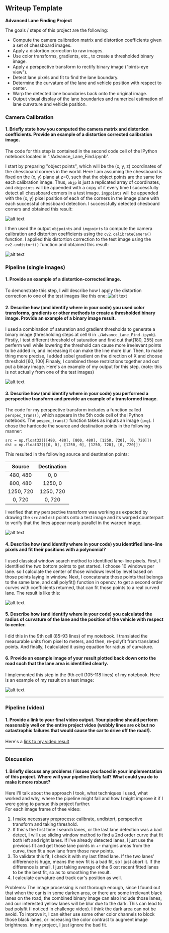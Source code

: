 ## Writeup Template

**Advanced Lane Finding Project**

The goals / steps of this project are the following:

* Compute the camera calibration matrix and distortion coefficients given a set of chessboard images.
* Apply a distortion correction to raw images.
* Use color transforms, gradients, etc., to create a thresholded binary image.
* Apply a perspective transform to rectify binary image ("birds-eye view").
* Detect lane pixels and fit to find the lane boundary.
* Determine the curvature of the lane and vehicle position with respect to center.
* Warp the detected lane boundaries back onto the original image.
* Output visual display of the lane boundaries and numerical estimation of lane curvature and vehicle position.

[//]: # (Image References)

[image1]: ./ref_img/calibrate.png "Calibrate"
[image2]: ./ref_img/undistort.png "Road Transformed"
[image3]: ./ref_img/combined_binary.png "Binary Example"
[image4]: ./ref_img/transform.png "Warp Example"
[image5]: ./ref_img/fit_polynomial.png "Fit Visual"
[image6]: ./ref_img/fit_polynomial.png "Output"
[video1]: ./result.mp4 "Video"

### Camera Calibration

#### 1. Briefly state how you computed the camera matrix and distortion coefficients. Provide an example of a distortion corrected calibration image.

The code for this step is contained in the second code cell of the IPython notebook located in "./Advance_Lane_Find.ipynb".  

I start by preparing "object points", which will be the (x, y, z) coordinates of the chessboard corners in the world. Here I am assuming the chessboard is fixed on the (x, y) plane at z=0, such that the object points are the same for each calibration image.  Thus, `objp` is just a replicated array of coordinates, and `objpoints` will be appended with a copy of it every time I successfully detect all chessboard corners in a test image.  `imgpoints` will be appended with the (x, y) pixel position of each of the corners in the image plane with each successful chessboard detection. I successfully detected chesboard corners and obtained this result:

![alt text][image1]

I then used the output `objpoints` and `imgpoints` to compute the camera calibration and distortion coefficients using the `cv2.calibrateCamera()` function.  I applied this distortion correction to the test image using the `cv2.undistort()` function and obtained this result: 

![alt text][image2]

### Pipeline (single images)

#### 1. Provide an example of a distortion-corrected image.

To demonstrate this step, I will describe how I apply the distortion correction to one of the test images like this one:
![alt text][image2]

#### 2. Describe how (and identify where in your code) you used color transforms, gradients or other methods to create a thresholded binary image.  Provide an example of a binary image result.

I used a combination of saturation and gradient thresholds to generate a binary image (thresholding steps at cell 6 in `./Advance_Lane_Find.ipynb`).  Firstly, I test different threshold of saturation and find out that[180, 255] can perferm well while lowering the threshold can cause more ireelevant points to be added in, and increasing it can make the line more blur. Then, to make thing more precise, I added sobel gradient on the direction of X and choose threshold [60, 100].Finaaly, I combined these restrictions together and out put a binary image. Here's an example of my output for this step.  (note: this is not actually from one of the test images)

![alt text][image3]

#### 3. Describe how (and identify where in your code) you performed a perspective transform and provide an example of a transformed image.

The code for my perspective transform includes a function called `perspec_trans()`, which appears in the 5th code cell of the IPython notebook.  The `pespec_trans()` function takes as inputs an image (`img`).  I chose the hardcode the source and destination points in the following manner:

```
src = np.float32([[480, 480], [800, 480], [1250, 720], [0, 720]])
dst = np.float32([[0, 0], [1250, 0], [1250, 720], [0, 720]])
```

This resulted in the following source and destination points:

| Source        | Destination   | 
|:-------------:|:-------------:| 
| 480, 480      | 0, 0        | 
| 800, 480      | 1250, 0      |
| 1250, 720     | 1250, 720      |
| 0, 720      | 0, 720        |

I verified that my perspective transform was working as expected by drawing the `src` and `dst` points onto a test image and its warped counterpart to verify that the lines appear nearly parallel in the warped image.

![alt text][image4]

#### 4. Describe how (and identify where in your code) you identified lane-line pixels and fit their positions with a polynomial?
I used classical window search method to identified lane-line pixels. First, I identified the two bottom points to get started. I choose 10 windows per lane. so I calculate the center of those windows level by level based on those points laying in window. Next, I concatenate those points that belongs to the same lane, and call polyfit() function in opencv, to get a second order curves with coefficients returned, that can fit those points to a real curved lane.
The result is like this:

![alt text][image5]

#### 5. Describe how (and identify where in your code) you calculated the radius of curvature of the lane and the position of the vehicle with respect to center.

I did this in the 9th cell (85-93 lines) of my notebook. I translated the measurable units from pixel to meters, and then, re-polyfit from translated points. And finally, I calculated it using equation for radius of curvature.

#### 6. Provide an example image of your result plotted back down onto the road such that the lane area is identified clearly.

I implemented this step in the 9th cell (105-118 lines) of my notebook.  Here is an example of my result on a test image:

![alt text][image6]

---

### Pipeline (video)

#### 1. Provide a link to your final video output.  Your pipeline should perform reasonably well on the entire project video (wobbly lines are ok but no catastrophic failures that would cause the car to drive off the road!).

Here's a [link to my video result](./result.mp4)

---

### Discussion

#### 1. Briefly discuss any problems / issues you faced in your implementation of this project.  Where will your pipeline likely fail?  What could you do to make it more robust?

Here I'll talk about the approach I took, what techniques I used, what worked and why, where the pipeline might fail and how I might improve it if I were going to pursue this project further.  
For each image frame of thee video:
1. I make necessary preprocess: calibrate, undistort, perspective transform and taking threshold.
2. If this's the first time I search lanes, or the last lane detection was a bad detect, I will use sliding window method to find a 2nd order curve that fit both left and right lanes. If I've already detected lanes, I just use the previous fit and get those lane points in +- margins areas from the curve, then fit a new lane from those new points.
3. To validate this fit, I check it with my last fitted lane. If the two lanes' difference is huge, means the new fit is a bad fit, so I just abort it. If the difference is small, I just taking average of the 6 ost recent fitted lanes to be the best fit, so as to smoothing the result.
4. I calculate curvature and track car's position as well.

Problems:
The image processing is not thorough enough, since I found out that when the car is in some darken area, or there are some irrelevant black lanes on the road, the combined binary image can also include those lanes, and our interested yellow lanes will be blur due to the dark. This can lead to bad polyfit (I noticed in challenge video). I think the dark area can not be avoid. To improve it, I can either use some other color channels to block those black lanes, or increasing the color contrast to augment image brightness. In my project, I just ignore the bad fit.
